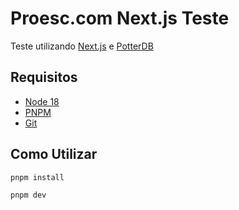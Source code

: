 # Proesc.com Next.js Teste

Teste utilizando [Next.js](https://nextjs.org/) e [PotterDB](https://docs.potterdb.com/)

## Requisitos

- [Node 18](https://nodejs.org/en/)
- [PNPM](https://pnpm.io/pt/)
- [Git](https://git-scm.com/)

## Como Utilizar

`pnpm install`

`pnpm dev`